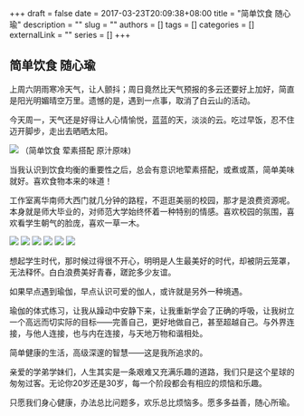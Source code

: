 +++
draft = false
date = 2017-03-23T20:09:38+08:00
title = "简单饮食 随心瑜"
description = ""
slug = ""
authors = []
tags = []
categories = []
externalLink = ""
series = []
+++

## **简单饮食 随心瑜**

上周六阴雨寒冷天气，让人颤抖；周日竟然比天气预报的多云还要好上加好，简直是阳光明媚晴空万里。遗憾的是，遇到一点事，取消了白云山的活动。

今天周一，天气还是好得让人心情愉悦，蓝蓝的天，淡淡的云。吃过早饭，忍不住迈开脚步，走出去晒晒太阳。

![](https://oss.sssmoe.com/wp-content/uploads202406062154667.jpg)
（简单饮食 荤素搭配 原汁原味)

当我认识到饮食均衡的重要性之后，总会有意识地荤素搭配，或煮或蒸，简单美味就好。喜欢食物本来的味道！

工作室离华南师大西门就几分钟的路程，不逛逛美丽的校园，那才是浪费资源呢。本身就是师大毕业的，对师范大学始终怀着一种特别的情感。喜欢校园的氛围，喜欢看学生朝气的脸庞，喜欢一草一木。

![](https://oss.sssmoe.com/wp-content/uploads202406062154668.jpg)
![](https://oss.sssmoe.com/wp-content/uploads202406062154669.jpg)
![](https://oss.sssmoe.com/wp-content/uploads202406062154670.jpg)
![](https://oss.sssmoe.com/wp-content/uploads202406062154671.jpg)
![](https://oss.sssmoe.com/wp-content/uploads202406062154672.jpg)
![](https://oss.sssmoe.com/wp-content/uploads202406062154673.jpg)

想起学生时代，那时候过得很不开心，明明是人生最美好的时代，却被阴云笼罩，无法释怀。白白浪费美好青春，蹉跎多少友谊。

如果早点遇到瑜伽，早点认识可爱的伽人，或许就是另外一种境遇。

瑜伽的体式练习，让我从躁动中安静下来，让我重新学会了正确的呼吸，让我树立一个高远而切实际的目标——完善自己，更好地做自己，甚至超越自己。与外界连接，与他人连接，也与内在连接，与天地万物和谐相处。

简单健康的生活，高级深邃的智慧——这是我所追求的。

亲爱的学弟学妹们，人生其实是一条艰难又充满乐趣的道路，我们只是这个星球的匆匆过客。无论你20岁还是30岁，每一个阶段都会有相应的烦恼和乐趣。

只愿我们身心健康，办法总比问题多，欢乐总比烦恼多。愿多多益善，随心所瑜。

